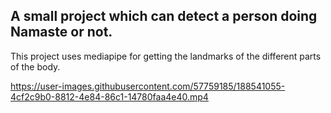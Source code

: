 



## A small project which can detect a person doing Namaste or not.

This project uses mediapipe for getting the landmarks of the different parts of the body.




https://user-images.githubusercontent.com/57759185/188541055-4cf2c9b0-8812-4e84-86c1-14780faa4e40.mp4



